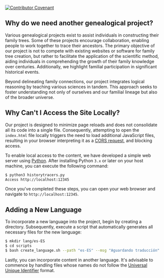 [![Contributor Covenant](https://img.shields.io/badge/Contributor%20Covenant-2.1-4baaaa.svg)](CODE_OF_CONDUCT.md)

## Why do we need another genealogical project?

Various genealogical projects exist to assist individuals in constructing their family trees. Some of these projects encourage collaboration, enabling people to work together to trace their ancestors. The primary objective of our project is not to compete with existing websites or software for family tree creation, but rather to facilitate the application of the scientific method, aiding individuals in comprehending the growth of their family knowledge over centuries. Additionally, we highlight familial participation in significant historical events.

Beyond delineating family connections, our project integrates logical reasoning by teaching various sciences in tandem. This approach seeks to foster understanding not only of ourselves and our familial lineage but also of the broader universe.

## Why Can't I Access the Site Locally?

Our project is designed to minimize page reloads and does not consolidate all its code into a single file. Consequently, attempting to open the `index.html` file locally triggers the need to load additional JavaScript files, resulting in your browser interpreting it as a [CORS request](https://developer.mozilla.org/en-US/docs/Web/HTTP/CORS/Errors/CORSRequestNotHttp?utm_source=devtools&utm_medium=firefox-cors-errors&utm_campaign=default), and blocking access.

To enable local access to the content, we have developed a simple web server using [Python](https://developer.mozilla.org/en-US/docs/Learn/Common_questions/Tools_and_setup/set_up_a_local_testing_server). After installing Python `3.x` or later on your host machine, you can execute the following command:

```sh
$ python3 historytracers.py
Access http://localhost:12345
```

Once you've completed these steps, you can open your web browser and navigate to `http://localhost:12345`.

## Adding a New Language

To incorporate a new language into the project, begin by creating a directory. Subsequently, execute a script that automatically generates all necessary files for the new language:

```sh
$ mkdir lang/es-ES
$ cd scripts
$ bash create_language.sh --path "es-ES" --msg "Aguardando traducción"
```

Lastly, you can incorporate content in another language. It's advisable to commence by handling files whose names do not follow the [Universal Unique Identifier](https://developer.mozilla.org/en-US/docs/Glossary/UUID) format.

